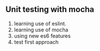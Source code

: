 ## Unit testing with mocha 

1. learning use of eslint.
2. learning use of mocha
3. using new es6 features
4. test first approach
